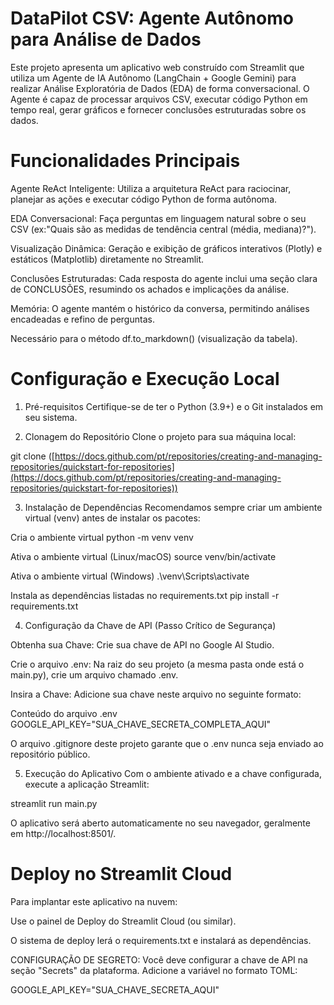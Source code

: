 # DataPilot CSV: Agente Autônomo para Análise de Dados

Este projeto apresenta um aplicativo web construído com Streamlit que utiliza um Agente de IA Autônomo (LangChain + Google Gemini) para realizar Análise Exploratória de Dados (EDA) de forma conversacional. O Agente é capaz de processar arquivos CSV, executar código Python em tempo real, gerar gráficos e fornecer conclusões estruturadas sobre os dados.

# Funcionalidades Principais
Agente ReAct Inteligente: Utiliza a arquitetura ReAct para raciocinar, planejar as ações e executar código Python de forma autônoma.

EDA Conversacional: Faça perguntas em linguagem natural sobre o seu CSV (ex:"Quais são as medidas de tendência central (média, mediana)?").

Visualização Dinâmica: Geração e exibição de gráficos interativos (Plotly) e estáticos (Matplotlib) diretamente no Streamlit.

Conclusões Estruturadas: Cada resposta do agente inclui uma seção clara de CONCLUSÕES, resumindo os achados e implicações da análise.

Memória: O agente mantém o histórico da conversa, permitindo análises encadeadas e refino de perguntas.

Necessário para o método df.to_markdown() (visualização da tabela).

# Configuração e Execução Local
1. Pré-requisitos
Certifique-se de ter o Python (3.9+) e o Git instalados em seu sistema.

2. Clonagem do Repositório
Clone o projeto para sua máquina local:

git clone ([https://docs.github.com/pt/repositories/creating-and-managing-repositories/quickstart-for-repositories](https://docs.github.com/pt/repositories/creating-and-managing-repositories/quickstart-for-repositories))

3. Instalação de Dependências
Recomendamos sempre criar um ambiente virtual (venv) antes de instalar os pacotes:

Cria o ambiente virtual
python -m venv venv

Ativa o ambiente virtual (Linux/macOS)
source venv/bin/activate 

Ativa o ambiente virtual (Windows)
.\venv\Scripts\activate 

Instala as dependências listadas no requirements.txt
pip install -r requirements.txt

4. Configuração da Chave de API (Passo Crítico de Segurança)

Obtenha sua Chave: Crie sua chave de API no Google AI Studio.

Crie o arquivo .env: Na raiz do seu projeto (a mesma pasta onde está o main.py), crie um arquivo chamado .env.

Insira a Chave: Adicione sua chave neste arquivo no seguinte formato:

Conteúdo do arquivo .env
GOOGLE_API_KEY="SUA_CHAVE_SECRETA_COMPLETA_AQUI"

O arquivo .gitignore deste projeto garante que o .env nunca seja enviado ao repositório público.

5. Execução do Aplicativo
Com o ambiente ativado e a chave configurada, execute a aplicação Streamlit:

streamlit run main.py

O aplicativo será aberto automaticamente no seu navegador, geralmente em http://localhost:8501/.

# Deploy no Streamlit Cloud
Para implantar este aplicativo na nuvem:

Use o painel de Deploy do Streamlit Cloud (ou similar).

O sistema de deploy lerá o requirements.txt e instalará as dependências.

CONFIGURAÇÃO DE SEGRETO: Você deve configurar a chave de API na seção "Secrets" da plataforma. Adicione a variável no formato TOML:

GOOGLE_API_KEY="SUA_CHAVE_SECRETA_AQUI"
